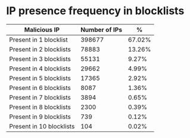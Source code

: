 # IP presence frequency in blocklists
| Malicious IP | Number of IPs | % |
|----|----|----|
| Present in 1 blocklist | 398677 | 67.02% |
| Present in 2 blocklists | 78883 | 13.26% |
| Present in 3 blocklists | 55131 | 9.27% |
| Present in 4 blocklists | 29662 | 4.99% |
| Present in 5 blocklists | 17365 | 2.92% |
| Present in 6 blocklists | 8087 | 1.36% |
| Present in 7 blocklists | 3894 | 0.65% |
| Present in 8 blocklists | 2300 | 0.39% |
| Present in 9 blocklists | 739 | 0.12% |
| Present in 10 blocklists | 104 | 0.02% |
